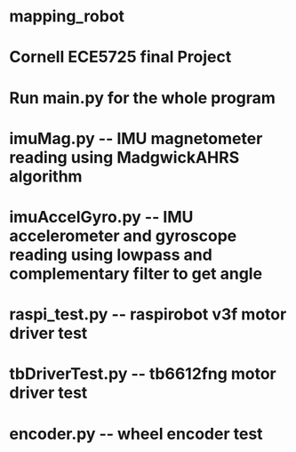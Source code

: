 # mapping_robot
# Cornell ECE5725 final Project
# Run main.py for the whole program
# imuMag.py -- IMU magnetometer reading using MadgwickAHRS algorithm
# imuAccelGyro.py -- IMU accelerometer and gyroscope reading using lowpass and complementary filter to get angle
# raspi_test.py -- raspirobot v3f motor driver test
# tbDriverTest.py -- tb6612fng motor driver test
# encoder.py -- wheel encoder test
